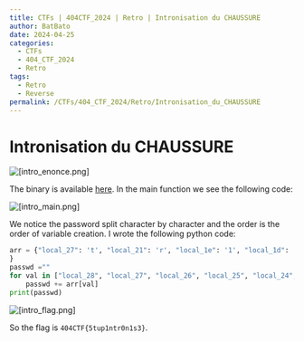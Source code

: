 ```yaml
---
title: CTFs | 404CTF_2024 | Retro | Intronisation du CHAUSSURE
author: BatBato
date: 2024-04-25
categories:
  - CTFs
  - 404_CTF_2024
  - Retro
tags:
  - Retro
  - Reverse
permalink: /CTFs/404_CTF_2024/Retro/Intronisation_du_CHAUSSURE
---
```

# Intronisation du CHAUSSURE

![[intro_enonce.png]](https://raw.githubusercontent.com/Nouman404/nouman404.github.io/main/_posts/CTFs/404_CTF_2024/Retro_Ingenierie/Photos/intro_enonce.png)

The binary is available [here](Retro_Ingenierie/intronisation). In the main function we see the following code:

![[intro_main.png]](https://raw.githubusercontent.com/Nouman404/nouman404.github.io/main/_posts/CTFs/404_CTF_2024/Retro_Ingenierie/Photos/intro_main.png)

We notice the password split character by character and the order is the order of variable creation. I wrote the following python code:

```python
arr = {"local_27": 't', "local_21": 'r', "local_1e": '1', "local_1d": 's', "local_23": 'n',"local_24": '1', "local_26": 'u', "local_28": '5', "local_1f": 'n', "local_1c": '3',"local_20": '0', "local_25": 'p', "local_22": 't'
}
passwd =""
for val in ["local_28", "local_27", "local_26", "local_25", "local_24", "local_23", "local_22", "local_21", "local_20", "local_1f", "local_1e", "local_1d", "local_1c"]:
	passwd += arr[val]
print(passwd)
```

![[intro_flag.png]](https://raw.githubusercontent.com/Nouman404/nouman404.github.io/main/_posts/CTFs/404_CTF_2024/Retro_Ingenierie/Photos/intro_flag.png)

So the flag is `404CTF{5tup1ntr0n1s3}`.